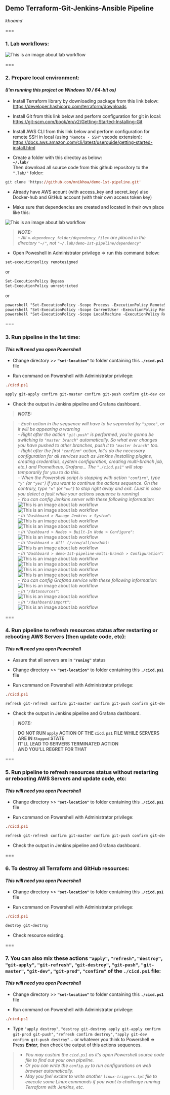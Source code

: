 ## Demo Terraform-Git-Jenkins-Ansible Pipeline
*khoamd*  

===  

### 1. Lab workflows:
![This is an image about lab workflow](./pictures/demo-1st-jenkins.png)  

<!-- <img src="./pictures/demo-1st-jenkins.png" width=600 height=312>   -->

===  

### 2. Prepare local environment:
#### *(I'm running this project on Windows 10 / 64-bit os)*
- Install Terraform library by downloading package from this link below:  
https://developer.hashicorp.com/terraform/downloads

- Install Git from this link below and perform configuration for git in local:  
https://git-scm.com/book/en/v2/Getting-Started-Installing-Git

- Install AWS CLI from this link below and perform configuration for remote SSH in local (using `"Remote - SSH"` vscode extension):  
https://docs.aws.amazon.com/cli/latest/userguide/getting-started-install.html

- Create a folder with this directoy as below:  
**`~/.lab/`**  
Then download all source code from this github repository to the `".lab/"` folder:
```ps
git clone 'https://github.com/mnikhoa/demo-1st-pipeline.git'
```

- Already have AWS acount (with access_key and secret_key) also Docker-hub and GitHub account (with their own access token key)

- Make sure that dependencies are created and located in their own place like this:  

![This is an image about lab workflow](./pictures/dependency-fixed.png)  

> ***NOTE:***  
*- All `<.dependency_folder/dependency_file>` are placed in the directory `"~/"`, not `"~/.lab/demo-1st-pipeline/dependency"`*   

- Open Poweshell in Administrator privilege => run this command below:
```ps
set-executionpolicy remotesigned
```
or
```ps
Set-ExecutionPolicy Bypass
Set-ExecutionPolicy unrestricted
```
or
```ps
powershell "Set-ExecutionPolicy -Scope Process -ExecutionPolicy RemoteSigned -Force"
powershell "Set-ExecutionPolicy -Scope CurrentUser -ExecutionPolicy RemoteSigned -Force"
powershell "Set-ExecutionPolicy -Scope LocalMachine -ExecutionPolicy RemoteSigned -Force"
```  

===  

### 3. Run pipeline in the 1st time:
#### *This will need you open Powershell*
- Change directory >> **`"set-location"`** to folder containing this **`./cicd.ps1`** file

- Run command on Powershell with Administrator privilege:
```ps
./cicd.ps1

apply git-apply confirm git-master confirm git-push confirm git-dev confirm git-push confirm git-prod confirm git-push
```

- Check the output in Jenkins pipeline and Grafana dashboard.

> ***NOTE:***  

> *- Each action in the sequence will have to be seperated by `"space"`, or it will be appearing a warning*  
> *- Right after the action `"git-push"` is performed, you're gonna be switching to `"master branch"` automatically. So what ever changes you have pushed to other branches, push it to `"master branch"` too.*  
> *- Right after the first `"confirm"` action, let's do the necessary configuration for all services such as Jenkins (installing plugins, creating credentials, system configuration, creating multi-branch job, etc.) and Prometheus, Grafana... The `"./cicd.ps1"` will stop temporarily for you to do this.*  
> *- When the Powershell script is stopping with action `"confirm"`, type `"y"` (or `"yes"`) if you want to continue the actions sequence. On the contrary, type `"n"` (or `"no"`) to stop right away and exit. (Just in case you detect a fault while your actions sequence is running)*  
> *- You can config Jenkins server with these following information:*  
![This is an image about lab workflow](./pictures/jenkins-info-config-fixed.png)  
![This is an image about lab workflow](./pictures/jenkins-1.jpg)  
> *- In `"Dashboard > Manage Jenkins > System"`:*  
![This is an image about lab workflow](./pictures/jenkins-2.png)  
![This is an image about lab workflow](./pictures/jenkins-3.jpg)  
> *- In `"Dashboard > Nodes > Built-In Node > Configure"`:*  
![This is an image about lab workflow](./pictures/jenkins-4.jpg)  
> *- In `"Dashboard > All" (/view/all/newJob)`:*  
![This is an image about lab workflow](./pictures/create-multi-branch-job.jpg)  
> *- In `"Dashboard > demo-1st-pipeline-multi-branch > Configuration"`:*  
![This is an image about lab workflow](./pictures/jenkins-5.png)  
![This is an image about lab workflow](./pictures/jenkins-6.png)  
![This is an image about lab workflow](./pictures/jenkins-7.jpg)  
![This is an image about lab workflow](./pictures/jenkins-8.jpg)  
> *- You can config Grafana service with these following information:*  
![This is an image about lab workflow](./pictures/grafana-1.jpg)  
> *- In `"/datasources"`:*  
![This is an image about lab workflow](./pictures/grafana-2.jpg)  
> *- In `"/dashboard/import"`:*  
![This is an image about lab workflow](./pictures/grafana-3.jpg)  

===  

### 4. Run pipeline to refresh resources status after restarting or rebooting AWS Servers (then update code, etc):
#### *This will need you open Powershell*
- Assure that all servers are in **`"runing"`** status

- Change directory >> **`"set-location"`** to folder containing this **`./cicd.ps1`** file

- Run command on Powershell with Administrator privilege:
```ps
./cicd.ps1

refresh git-refresh confirm git-master confirm git-push confirm git-dev confirm git-push confirm git-prod confirm git-push
```

- Check the output in Jenkins pipeline and Grafana dashboard.

> ***NOTE:***  

> **DO NOT RUN `apply` ACTION OF THE `cicd.ps1` FILE WHILE SERVERS ARE IN `Stopped` STATE**  
> **IT'LL LEAD TO SERVERS TERMINATED ACTION**  
> **AND YOU'LL REGRET FOR THAT** 

===  

### 5. Run pipeline to refresh resources status without restarting or rebooting AWS Servers and update code, etc:
#### *This will need you open Powershell*
- Change directory >> **`"set-location"`** to folder containing this **`./cicd.ps1`** file

- Run command on Powershell with Administrator privilege:
```ps
./cicd.ps1

refresh git-refresh confirm git-master confirm git-push confirm git-dev confirm git-push confirm git-prod confirm git-push
```

- Check the output in Jenkins pipeline and Grafana dashboard.

===  

### 6. To destroy all Terraform and GitHub resources:
#### *This will need you open Powershell*
- Change directory >> **`"set-location"`** to folder containing this **`./cicd.ps1`** file

- Run command on Powershell with Administrator privilege:
```ps
./cicd.ps1

destroy git-destroy
```

- Check resource existing.

===  

### 7. You can also mix these actions `"apply"`, `"refresh"`, `"destroy"`, `"git-apply"`, `"git-refresh"`, `"git-destroy"`, `"git-push"`, `"git-master"`, `"git-dev"`, `"git-prod"`, `"confirm"` of the `./cicd.ps1` file:
#### *This will need you open Powershell*
- Change directory >> **`"set-location"`** to folder containing this **`./cicd.ps1`** file

- Run command on Powershell with Administrator privilege:
```ps
./cicd.ps1
```

- Type `"apply destroy"`, `"destroy git-destroy apply git-apply confirm git-prod git-push"`, `"refresh confirm destroy"`, `"apply git-dev confirm git-push destroy"`... or whatever you think to Powershell => Press ***Enter***, then check the output of this actions sequences.  

> * *You may custom the `cicd.ps1` as it's open Powershell source code file to find out your own pipeline.*  
> * *Or you can write the `config.py` to run configurations on web browser automatically.*  
> * *May you feel exciter to write another `linux-triggers.tpl` file to execute some Linux commands if you want to challenge running Terraform with Jenkins, etc.*  
